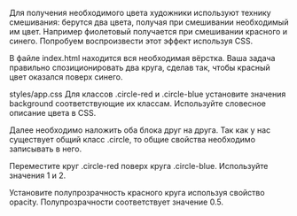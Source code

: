 Для получения необходимого цвета художники используют технику смешивания: берутся два цвета, получая при смешивании необходимый им цвет. Например фиолетовый получается при смешивании красного и синего. Попробуем воспроизвести этот эффект используя CSS.

В файле index.html находится вся необходимая вёрстка. Ваша задача правильно спозиционировать два круга, сделав так, чтобы красный цвет оказался поверх синего.

styles/app.css
Для классов .circle-red и .circle-blue установите значения background соответствующие их классам. Используйте словесное описание цвета в CSS.

Далее необходимо наложить оба блока друг на друга. Так как у нас существует общий класс .circle, то общие свойства необходимо записывать в него.

Переместите круг .circle-red поверх круга .circle-blue. Используйте значения 1 и 2.

Установите полупрозрачность красного круга используя свойство opacity. Полупрозрачности соответствует значение 0.5.